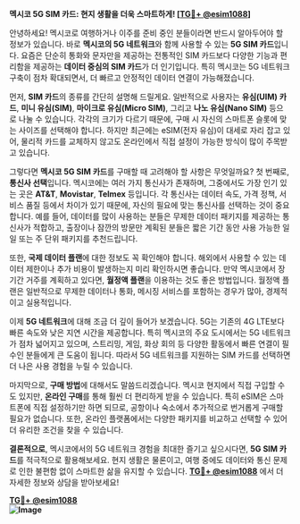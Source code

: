 **멕시코 5G SIM 카드: 현지 생활을 더욱 스마트하게! [[TG💪+ @esim1088](https://t.me/s/esim1088)]**

안녕하세요! 멕시코로 여행하거나 이주를 준비 중인 분들이라면 반드시 알아두어야 할 정보가 있습니다. 바로 **멕시코의 5G 네트워크**와 함께 사용할 수 있는 **5G SIM 카드**입니다. 요즘은 단순히 통화와 문자만을 제공하는 전통적인 SIM 카드보다 다양한 기능과 편리함을 제공하는 **데이터 중심의 SIM 카드**가 더 인기입니다. 특히 멕시코는 5G 네트워크 구축이 점차 확대되면서, 더 빠르고 안정적인 데이터 연결이 가능해졌습니다.

먼저, **SIM 카드**의 종류를 간단히 설명해 드릴게요. 일반적으로 사용자는 **유심(UIM) 카드**, **미니 유심(SIM)**, **마이크로 유심(Micro SIM)**, 그리고 **나노 유심(Nano SIM)** 등으로 나눌 수 있습니다. 각각의 크기가 다르기 때문에, 구매 시 자신의 스마트폰 슬롯에 맞는 사이즈를 선택해야 합니다. 하지만 최근에는 eSIM(전자 유심)이 대세로 자리 잡고 있어, 물리적 카드를 교체하지 않고도 온라인에서 직접 설정이 가능한 방식이 많이 주목받고 있습니다.

그렇다면 **멕시코 5G SIM 카드**를 구매할 때 고려해야 할 사항은 무엇일까요? 첫 번째로, **통신사 선택**입니다. 멕시코에는 여러 가지 통신사가 존재하며, 그중에서도 가장 인기 있는 곳은 **AT&T**, **Movistar**, **Telmex** 등입니다. 각 통신사는 데이터 속도, 가격 정책, 서비스 품질 등에서 차이가 있기 때문에, 자신의 필요에 맞는 통신사를 선택하는 것이 중요합니다. 예를 들어, 데이터를 많이 사용하는 분들은 무제한 데이터 패키지를 제공하는 통신사가 적합하고, 출장이나 잠깐의 방문만 계획된 분들은 짧은 기간 동안 사용 가능한 일일 또는 주 단위 패키지를 추천드립니다.

또한, **국제 데이터 플랜**에 대한 정보도 꼭 확인해야 합니다. 해외에서 사용할 수 있는 데이터 제한이나 추가 비용이 발생하는지 미리 확인하시면 좋습니다. 만약 멕시코에서 장기간 거주를 계획하고 있다면, **월정액 플랜**을 이용하는 것도 좋은 방법입니다. 월정액 플랜은 일반적으로 무제한 데이터나 통화, 메시징 서비스를 포함하는 경우가 많아, 경제적이고 실용적입니다.

이제 **5G 네트워크**에 대해 조금 더 깊이 들어가 보겠습니다. 5G는 기존의 4G LTE보다 빠른 속도와 낮은 지연 시간을 제공합니다. 특히 멕시코의 주요 도시에서는 5G 네트워크가 점차 넓어지고 있으며, 스트리밍, 게임, 화상 회의 등 다양한 활동에서 빠른 연결이 필수인 분들에게 큰 도움이 됩니다. 따라서 5G 네트워크를 지원하는 SIM 카드를 선택하면 더 나은 사용 경험을 누릴 수 있습니다.

마지막으로, **구매 방법**에 대해서도 말씀드리겠습니다. 멕시코 현지에서 직접 구입할 수도 있지만, **온라인 구매**를 통해 훨씬 더 편리하게 받을 수 있습니다. 특히 eSIM은 스마트폰에 직접 설정하기만 하면 되므로, 공항이나 숙소에서 추가적으로 번거롭게 구매할 필요가 없습니다. 또한, 온라인 플랫폼에서는 다양한 패키지를 비교하고 선택할 수 있어 더 유리한 조건을 찾을 수 있습니다.

**결론적으로**, 멕시코에서의 5G 네트워크 경험을 최대한 즐기고 싶으시다면, **5G SIM 카드**를 적극적으로 활용해보세요. 현지 생활은 물론이고, 여행 중에도 데이터와 통신 문제로 인한 불편함 없이 스마트한 삶을 유지할 수 있습니다. **[TG💪+ @esim1088](https://t.me/s/esim1088)** 에서 더 자세한 정보와 상담을 받아보세요!

**[TG💪+ @esim1088](https://t.me/s/esim1088)  
![Image](https://i.postimg.cc/Y0z9fWf4/image.png)**